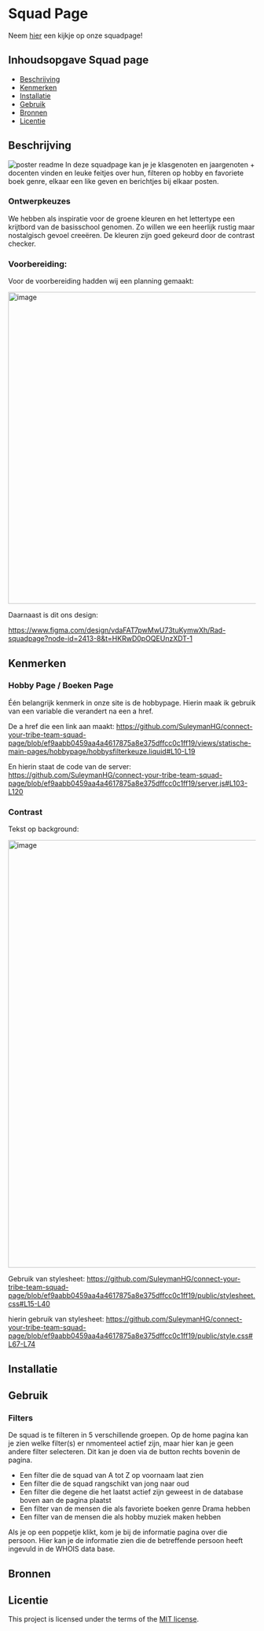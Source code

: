 # Squad Page
Neem [hier](https://connect-your-tribe-team-squad-page-uko4.onrender.com/) een kijkje op onze squadpage!

## Inhoudsopgave Squad page

  * [Beschrijving](#beschrijving)
  * [Kenmerken](#kenmerken)
  * [Installatie](#installatie)
  * [Gebruik](#gebruik)
  * [Bronnen](#bronnen)
  * [Licentie](#licentie)

## Beschrijving
![poster readme](https://github.com/user-attachments/assets/57fa9d57-e04a-4d83-9762-5b3e4f7cf63d)
In deze squadpage kan je je klasgenoten en jaargenoten + docenten vinden en leuke feitjes over hun, filteren op hobby en favoriete boek genre, elkaar een like geven en berichtjes bij elkaar posten.

### Ontwerpkeuzes
We hebben als inspiratie voor de groene kleuren en het lettertype een krijtbord van de basisschool genomen. Zo willen we een heerlijk rustig maar nostalgisch gevoel creeëren. De kleuren zijn goed gekeurd door de contrast checker.

### Voorbereiding:

Voor de voorbereiding hadden wij een planning gemaakt:

<img width="635" alt="image" src="https://github.com/user-attachments/assets/a8943571-81c6-44f9-87ab-2a3e635044f5" />

Daarnaast is dit ons design:

https://www.figma.com/design/vdaFAT7pwMwU73tuKymwXh/Rad-squadpage?node-id=2413-8&t=HKRwD0pOQEUnzXDT-1

<!-- In de Beschrijving staat hoe je project er uit ziet, hoe het werkt en wat je er mee kan. -->
<!-- Voeg een mooie poster visual toe 📸 -->
<!-- Voeg een link toe naar Github Pages 🌐-->

## Kenmerken

### Hobby Page / Boeken Page

Één belangrijk kenmerk in onze site is de hobbypage. Hierin maak ik gebruik van een variable die verandert na een a href.

De a href die een link aan maakt:
https://github.com/SuleymanHG/connect-your-tribe-team-squad-page/blob/ef9aabb0459aa4a4617875a8e375dffcc0c1ff19/views/statische-main-pages/hobbypage/hobbysfilterkeuze.liquid#L10-L19

En hierin staat de code van de server:
https://github.com/SuleymanHG/connect-your-tribe-team-squad-page/blob/ef9aabb0459aa4a4617875a8e375dffcc0c1ff19/server.js#L103-L120

### Contrast

Tekst op background:

<img width="871" alt="image" src="https://github.com/user-attachments/assets/a8ca6d51-6e10-4a5e-89e8-3ff801944b86" />

Gebruik van stylesheet:
https://github.com/SuleymanHG/connect-your-tribe-team-squad-page/blob/ef9aabb0459aa4a4617875a8e375dffcc0c1ff19/public/stylesheet.css#L15-L40

hierin gebruik van stylesheet:
https://github.com/SuleymanHG/connect-your-tribe-team-squad-page/blob/ef9aabb0459aa4a4617875a8e375dffcc0c1ff19/public/style.css#L67-L74

<!-- Bij Kenmerken staat welke technieken zijn gebruikt en hoe. Wat is de HTML structuur? Wat zijn de belangrijkste dingen in CSS? Wat is er met Javascript gedaan en hoe? Misschien heb je een framwork of library gebruikt? -->

## Installatie

<!-- Bij Installatie staat stap-voor-stap beschreven hoe je de development omgeving moet inrichten om aan de repository te kunnen werken. -->

## Gebruik

### Filters
De squad is te filteren in 5 verschillende groepen. Op de home pagina kan je zien welke filter(s) er nmomenteel actief zijn, maar hier kan je geen andere filter selecteren. Dit kan je doen via de button rechts bovenin de pagina. 
- Een filter die de squad van A tot Z op voornaam laat zien
- Een filter die de squad rangschikt van jong naar oud
- Een filter die degene die het laatst actief zijn geweest in de database boven aan de pagina plaatst
- Een filter van de mensen die als favoriete boeken genre Drama hebben
- Een filter van de mensen die als hobby muziek maken hebben

Als je op een poppetje klikt, kom je bij de informatie pagina over die persoon. Hier kan je de informatie zien die de betreffende persoon heeft ingevuld in de WHOIS data base. 

## Bronnen

## Licentie

This project is licensed under the terms of the [MIT license](./LICENSE).
